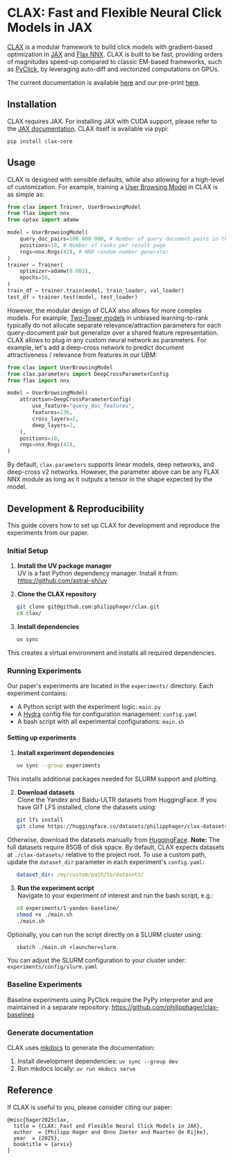 # CLAX: Fast and Flexible Neural Click Models in JAX

[CLAX]() is a modular framework to build click models with gradient-based optimization in [JAX](https://github.com/jax-ml/jax) and [Flax NNX](https://flax.readthedocs.io/en/v0.8.3/experimental/nnx/index.html).
CLAX is built to be fast, providing orders of magnitudes speed-up compared to classic EM-based frameworks, such as [PyClick](https://github.com/markovi/PyClick), by leveraging auto-diff and vectorized computations on GPUs.

The current documentation is available [here](https://philipphager.github.io/clax/) and our pre-print [here]().

## Installation
CLAX requires JAX. For installing JAX with CUDA support, please refer to the [JAX documentation](https://github.com/jax-ml/jax?tab=readme-ov-file#installation). CLAX itself is available via pypi:
```
pip install clax-core
```

## Usage
CLAX is designed with sensible defaults, while also allowing for a high-level of customization. For example, training a [User Browsing Model](https://dl.acm.org/doi/abs/10.1145/1390334.1390392) in CLAX is as simple as:
```Python
from clax import Trainer, UserBrowsingModel
from flax import nnx
from optax import adamw

model = UserBrowsingModel(
    query_doc_pairs=100_000_000, # Number of query-document pairs in the dataset
    positions=10, # Number of ranks per result page
    rngs=nnx.Rngs(42), # NNX random number generator
)
trainer = Trainer(
    optimizer=adamw(0.003),
    epochs=50,
)
train_df = trainer.train(model, train_loader, val_loader)
test_df = trainer.test(model, test_loader)
```

However, the modular design of CLAX also allows for more complex models. For example, [Two-Tower models]() in unbiased learning-to-rank typically do not allocate separate relevance/attraction parameters for each query-document pair but generalize over a shared feature representation. CLAX allows to plug in any custom neural network as parameters. For example, let's add a deep-cross network to predict document attractiveness / relevance from features in our UBM:
```Python
from clax import UserBrowsingModel
from clax.parameters import DeepCrossParameterConfig
from flax import nnx

model = UserBrowsingModel(
    attraction=DeepCrossParameterConfig(
        use_feature="query_doc_features",
        features=136,
        cross_layers=2,
        deep_layers=2,
    ),
    positions=10,
    rngs=nnx.Rngs(42),
)
```

By default, `clax.parameters` supports linear models, deep networks, and deep-cross v2 networks. However, the parameter above can be any FLAX NNX module as long as it outputs a tensor in the shape expected by the model.


## Development & Reproducibility

This guide covers how to set up CLAX for development and reproduce the experiments from our paper.

### Initial Setup

1. **Install the UV package manager**  
   UV is a fast Python dependency manager. Install it from: https://github.com/astral-sh/uv

2. **Clone the CLAX repository**
```bash
   git clone git@github.com:philipphager/clax.git
   cd clax/
```

3. **Install dependencies**
```bash
   uv sync
```
   This creates a virtual environment and installs all required dependencies.

### Running Experiments
Our paper's experiments are located in the `experiments/` directory. Each experiment contains:
- A Python script with the experiment logic: `main.py`
- A [Hydra](https://hydra.cc/) config file for configuration management: `config.yaml`
- A bash script with all experimental configurations: `main.sh`

#### Setting up experiments
1. **Install experiment dependencies**
```bash
   uv sync --group experiments
```
   This installs additional packages needed for SLURM support and plotting.

2. **Download datasets**  
   Clone the Yandex and Baidu-ULTR datasets from HuggingFace. If you have GIT LFS installed, clone the datasets using:
```bash
   git lfs install
   git clone https://huggingface.co/datasets/philipphager/clax-datasets
```
   Otherwise, download the datasets manually from [HuggingFace](https://huggingface.co/datasets/philipphager/clax-datasets).
   **Note:** The full datasets require 85GB of disk space. By default, CLAX expects datasets at `./clax-datasets/` relative to the project root. To use a custom path, update the `dataset_dir` parameter in each experiment's `config.yaml`:
```yaml
   dataset_dir: /my/custom/path/to/datasets/
```

3. **Run the experiment script**  
   Navigate to your experiment of interest and run the bash script, e.g.:
```bash
   cd experiments/1-yandex-baseline/
   chmod +x ./main.sh
   ./main.sh
```
   Optionally, you can run the script directly on a SLURM cluster using:
```bash
   sbatch ./main.sh +launcher=slurm
```
You can adjust the SLURM configuration to your cluster under: `experiments/config/slurm.yaml`

### Baseline Experiments

Baseline experiments using PyClick require the PyPy interpreter and are maintained in a separate repository: https://github.com/philipphager/clax-baselines

### Generate documentation
CLAX uses [mkdocs](https://mkdocstrings.github.io/python/) to generate the documentation:
1. Install development dependencies: `uv sync --group dev`
2. Run mkdocs locally: `uv run mkdocs serve`


## Reference
If CLAX is useful to you, please consider citing our paper: 

```
@misc{hager2025clax,
  title = {CLAX: Fast and Flexible Neural Click Models in JAX},
  author  = {Philipp Hager and Onno Zoeter and Maarten de Rijke},
  year  = {2025},
  booktitle = {arxiv}
}
```
